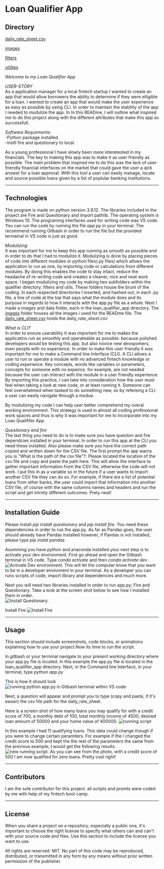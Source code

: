 # Loan Qualifier App

## Directory ##

[daily_rate_sheet.csv](data)

[images](images)

[filters](qualifier/filters)

[utilites](qualifier/utils)


*Welcome to my Loan Qualifier App*

*USER-STORY*\
As a application manager for a local fintech startup I wanted to create an app that would allow borrowers the ability 
to determine if they were elligible for a loan. I wanted to create an app that would make the user experience as easy as possible by using CLI. In order to maintain the stability of the app I needed to modulize the app.  In In this READme, I will outline what inspired me to do this project along with the different attributes that make this app so successfull. 

*Software Requirments:*\
-Python package installed.\
-instll fire and questionary to local.

As a young professional I have slowly been more interetested in my financials. The key to making this app was to make it as user friendly as possible. The main problem that inspired me to do this was the lack of user-friendly financial interfaces on the market that could gave the user a qick answer for a loan approval. With this tool a user can easily manage, locate and source possible loans given by a list of poplular banking institutions. 

---
## Technologies
The program is made on python version 3.9.12. The libraries included in the project are Fire and Questionary and import pathlib. The operating system is Windows 10. The programing interfaces used for writing code was VS code. You can run the code by running the file *app.py* in your terminal. The recommend running Gitbash in order to run the file but the provided termainal in VS code is just as good. 

*Modulizing*\
It was important for me to keep this app running as smooth as possible and in order to do that I had to modulize it.  Modulizing is done by placing pieces of code into different modules or python files(.py files) which allows the application to run as one, by importing code or calculations from different modules.  By doing this enables the code to stay intact, reduce the headache of re-writing code and creates a cleaner, nice and neat work space.  I began modulizing my code by making two subfolders within the qualifier directory; filters and utils. These folders house the brunt of the coding.  In each respected directories I inserted, and hashed out, in each .py file, a line of code at the top that says what the module does and its purpose in regards to how it interacts with the app.py file as a whole. Next I made a images and data folder, each in the loan_qualifier_app directory. The [images](images) folder houses all the images i used for the READme file. The [daily_rate_sheet.csv](data) holds the *daily_rate_sheet.csv*

*What is CLI?*\
In order to ensure userability It was important for me to makes the applicatino run as smoothly and operateable as possible. 
because polished developers would be testing this app, but also novice new devopomers, even people with no experience. In order to make this user friendly it was important for me to make a Command line Interface (CLI). A CLI allows a user to run or operate a module with no advanced fintech knowledge or coding experience.  Key concepts, words like variables or parameters, concepts for someone with no expeirce. for example, are not needed because the user can interact with the module in a user friendly experience. By importing this practice, I can take into consideration how the user must feel when taking a look at new code, or at least running it. Someone can feel overwhelmed when tasked to do something new, so by refereing a CLI a user can easily navigate through a modue. 

By modulizing my code I can help user better comprehend my overal working environment. This strategy is used in almost all coding professional work spaces and thus is why it was important for me to incorporate into my Loan Qualififer App. 


*Quesitonary and fire*\
The last thing you need to do is to make sure you have quesiton and fire dependcies installed in your terminal. In order to run this app at the CLI you need these installed. Also please make sure you have the correct path copied and written down for the CSV file. The first prompt the app warns you is "What is the path of the csv file"?. Please located the location of the csv file and copy and paste the path here. This will allow the interface to gather important information from the CSV file, otherwise the code will not work. I put this in as a variable so in the future if a user wants to import another CSV file they can do so. For example, if there are a list of potential loans from other banks, the user could import that information into another CSV file, of course with the same columns names and headers and run the script and get intriely different outcomes. Prety neat!

---

## Installation Guide


Please install *pip install questionary* and *pip install fire*. You need these dependencies in order to run the app.py. As far as Pandas goes, the user should already have Pandas installed however, if Pandas is not installed, please type *pip instal pandas*

Asumming you have python and anaconda installed your next step is to activate your dev environment. First go ahead and open the Gitbash terminal in VS code. Type *conda activate* and then *conda activate dev* . ![Activate Dev environment.](/Challenge_2/loan_qualifier_app/Images/conda_activate_dev.png)
This will let the computer know that you want to be in a developer enviroment in your terminal. As a developer you can runs scripts of code, import library and dependencies and much more.  

Next you will need two libraries installed in order to run app.py; Fire and Questionary. Take a look at the screen shot below to see how I installed them in order.  
![Install Questionary.](/Challenge_2/loan_qualifier_app/Images/install_questionary.png)

Install Fire
![Install Fire](/Challenge_2/loan_qualifier_app/Images/install_fire.png)

---

## Usage
This section should include screenshots, code blocks, or animations explaining how to use your project.Now its time to run the script. 


In gitbash or your terminal navigate to your present working directory where your app.py file is located. In this example the app.py file is located in the loan_qualifier_app directory. Next, in the Command line Interface, in your terminal,  type *python app.py*

This is how it should look ![running python app.py in Gitbash terminal within VS code](/Challenge_2/loan_qualifier_app/Images/running_python_app.png)

Next, a question will appear and prompt you to type (copy and paste, if it's easier) the csv file path for the daily_rate_sheet. 

Here is a screen shot of how many loans you may qualify for with a credit score of 700, a monthly debt of 100, total monthly income of 4500, desired loan amount of 50000 and your home value of 400000. ![running script](/Challenge_2/loan_qualifier_app/Images/app.png)

In this example I had 11 qualifying loans. This data could change though if you were to change certain peramiters. For example if the I changed the credit score to 500 and kept the the rest of the parameters the same from the previous example, I would get the following results. ![new running script](/Challenge_2/loan_qualifier_app/Images/adjust_run_app.png). As you can see from the photo,  with a credit score of 500 I am now qualified for zero loans. Pretty cool right!


---

## Contributors

I am the sole contributor for this project. all scripts and promts were coded by me with help of my fintech boot camp. 

---

## License

When you share a project on a repository, especially a public one, it's important to choose the right license to specify what others can and can't with your source code and files. Use this section to include the license you want to use.

All rights are reserved. MIT. No part of this code may be reproduced, distributed, or transmitted in any form by any means without prior written permission of the publisher. 
